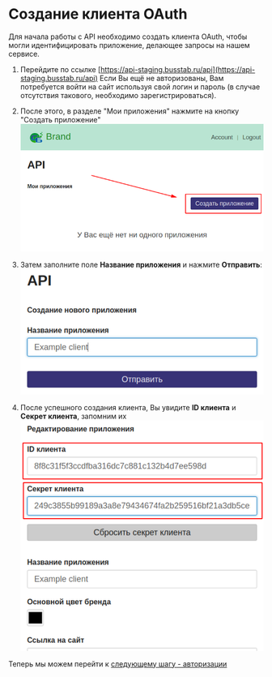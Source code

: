 # Создание клиента OAuth

Для начала работы с API необходимо создать клиента OAuth, чтобы могли идентифицировать приложение, делающее запросы на нашем сервисе.

1. Перейдите по ссылке [https://api-staging.busstab.ru/api](https://api-staging.busstab.ru/api)
Если Вы ещё не авторизованы, Вам потребуется войти на сайт используя свой логин и пароль \(в случае отсутствия такового, необходимо зарегистрироваться\).

1. После этого, в разделе "Мои приложения" нажмите на кнопку "Создать приложение"  
![](/assets/oauth/create-client.png)

1. Затем заполните поле **Название приложения** и нажмите **Отправить**:
![](/assets/oauth/create-client-form.png)

1. После успешного создания клиента, Вы увидите **ID клиента** и **Секрет клиента**, запомним их
![](/assets/oauth/client-id-and-secret.png)

Теперь мы можем перейти к [следующему шагу - авторизации](//oauth/authorization.md)